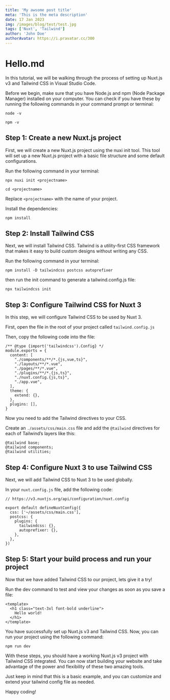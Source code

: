 ```yaml
---
title: 'My awsome post title'
meta: 'This is the meta description'
date: 17 Jan 2023
img: /images/blog/test/test.jpg
tags: ['Nuxt', 'Tailwind']
author: 'John Doe'
authorAvatar: https://i.pravatar.cc/300
---
```


# Hello.md

In this tutorial, we will be walking through the process of setting up Nuxt.js v3 and Tailwind CSS in Visual Studio Code.

Before we begin, make sure that you have Node.js and npm (Node Package Manager) installed on your computer. You can check if you have these by running the following commands in your command prompt or terminal:

```shell[sh]{} meta-info=val
node -v
```

```shell[sh]{} meta-info=val
npm -v
```

## Step 1: Create a new Nuxt.js project

First, we will create a new Nuxt.js project using the nuxi init tool. This tool will set up a new Nuxt.js project with a basic file structure and some default configurations.

Run the following command in your terminal:

```shell[sh]{} meta-info=val
npx nuxi init <projectname>
```

```shell[sh]{} meta-info=val
cd <projectname>
```

Replace `<projectname>` with the name of your project.

Install the dependencies:

```shell[sh]{} meta-info=val
npm install
```

## Step 2: Install Tailwind CSS

Next, we will install Tailwind CSS. Tailwind is a utility-first CSS framework that makes it easy to build custom designs without writing any CSS.

Run the following command in your terminal:

```shell[sh]{} meta-info=val
npm install -D tailwindcss postcss autoprefixer
```

then run the init command to generate a tailwind.config.js file:

```shell[sh]{} meta-info=val
npx tailwindcss init
```

## Step 3: Configure Tailwind CSS for Nuxt 3

In this step, we will configure Tailwind CSS to be used by Nuxt 3.

First, open the file in the root of your project called `tailwind.config.js`

Then, copy the following code into the file:

```javascript[tailwind.config.js]{} meta-info=val
/** @type {import('tailwindcss').Config} */
module.exports = {
  content: [
    "./components/**/*.{js,vue,ts}",
    "./layouts/**/*.vue",
    "./pages/**/*.vue",
    "./plugins/**/*.{js,ts}",
    "./nuxt.config.{js,ts}",
    "./app.vue",
  ],
  theme: {
    extend: {},
  },
  plugins: [],
}
```

Now you need to add the Tailwind directives to your CSS.

Create an `./assets/css/main.css` file and add the `@tailwind` directives for each of Tailwind’s layers like this:

```css[./assets/css/main.css]{} meta-info=val
@tailwind base;
@tailwind components;
@tailwind utilities;
```

## Step 4: Configure Nuxt 3 to use Tailwind CSS

Next, we will add Tailwind CSS to Nuxt 3 to be used globally.

In your `nuxt.config.js` file, add the following code:

```typescript[nuxt.config.ts]{} meta-info=val
// https://v3.nuxtjs.org/api/configuration/nuxt.config

export default defineNuxtConfig({
  css: ['~/assets/css/main.css'],
  postcss: {
    plugins: {
      tailwindcss: {},
      autoprefixer: {},
    },
  },
})
```

## Step 5: Start your build process and run your project

Now that we have added Tailwind CSS to our project, lets give it a try!

Run the dev command to test and view your changes as soon as you save a file:

```html[app.vue]{} meta-info=val
<template>
  <h1 class="text-3xl font-bold underline">
    Hello world!
  </h1>
</template>
```

You have successfully set up Nuxt.js v3 and Tailwind CSS. Now, you can run your project using the following command:

```shell[sh]{} meta-info=val
npm run dev
```

With these steps, you should have a working Nuxt.js v3 project with Tailwind CSS integrated. You can now start building your website and take advantage of the power and flexibility of these two amazing tools.

Just keep in mind that this is a basic example, and you can customize and extend your tailwind config file as needed.

Happy coding!
